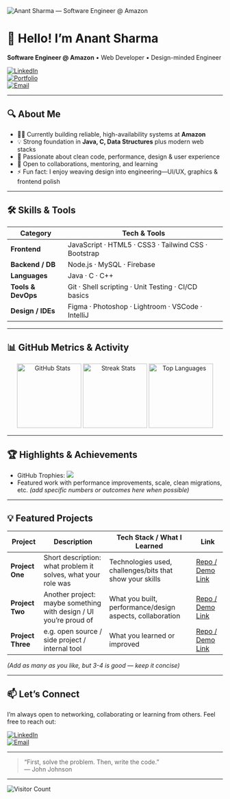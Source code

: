 <!-- HEADER BANNER -->
<img src="./header.svg" alt="Anant Sharma — Software Engineer @ Amazon" style="max-width:100%; height:auto;">

# 👋 Hello! I’m Anant Sharma  
**Software Engineer @ Amazon** • Web Developer • Design-minded Engineer  

[![LinkedIn](https://img.shields.io/badge/LinkedIn-Connect-blue?logo=linkedin&logoColor=white)](https://linkedin.com/in/your-link)  
[![Portfolio](https://img.shields.io/badge/Portfolio-Visit-black?logo=vercel&logoColor=white)](https://your-portfolio-link.com)  
[![Email](https://img.shields.io/badge/Email-Me-red?logo=gmail&logoColor=white)](mailto:your.email@domain.com)

---

## 🔍 About Me  
- 👨‍💻 Currently building reliable, high-availability systems at **Amazon**  
- 💡 Strong foundation in **Java, C, Data Structures** plus modern web stacks  
- 🌱 Passionate about clean code, performance, design & user experience  
- 🤝 Open to collaborations, mentoring, and learning  
- ⚡ Fun fact: I enjoy weaving design into engineering—UI/UX, graphics & frontend polish

---

## 🛠 Skills & Tools  

| Category | Tech & Tools |
|----------|---------------|
| **Frontend** | JavaScript · HTML5 · CSS3 · Tailwind CSS · Bootstrap |
| **Backend / DB** | Node.js · MySQL · Firebase |
| **Languages** | Java · C · C++ |
| **Tools & DevOps** | Git · Shell scripting · Unit Testing · CI/CD basics |
| **Design / IDEs** | Figma · Photoshop · Lightroom · VSCode · IntelliJ |

---

## 📊 GitHub Metrics & Activity  

<p align="center">
  <img src="https://github-readme-stats.vercel.app/api?username=virtuoso-04&theme=transparent&hide_border=true&show_icons=true&count_private=true" alt="GitHub Stats" height="150" />
  <img src="https://github-readme-streak-stats.herokuapp.com/?user=virtuoso-04&theme=transparent&hide_border=true" alt="Streak Stats" height="150" />
  <img src="https://github-readme-stats.vercel.app/api/top-langs/?username=virtuoso-04&theme=transparent&layout=compact&hide_border=true" alt="Top Languages" height="150" />
</p>

---

## 🏆 Highlights & Achievements  
- GitHub Trophies: ![](https://github-profile-trophy.vercel.app/?username=virtuoso-04&theme=flat&no-frame=true&margin-w=10)  
- Featured work with performance improvements, scale, clean migrations, etc. *(add specific numbers or outcomes here when possible)*  

---

## 💡 Featured Projects  

| Project | Description | Tech Stack / What I Learned | Link |
|---------|-------------|-----------------------------|------|
| **Project One** | Short description: what problem it solves, what your role was | Technologies used, challenges/bits that show your skills | [Repo / Demo Link](#) |
| **Project Two** | Another project: maybe something with design / UI you’re proud of | What you built, performance/design aspects, collaboration | [Repo / Demo Link](#) |
| **Project Three** | e.g. open source / side project / internal tool | What you learned or improved | [Repo / Demo Link](#) |

*(Add as many as you like, but 3-4 is good — keep it concise)*

---

## 📫 Let’s Connect  

I’m always open to networking, collaborating or learning from others. Feel free to reach out:

[![LinkedIn](https://img.shields.io/badge/LinkedIn-Connect-blue?logo=linkedin&logoColor=white)](https://linkedin.com/in/your-link)  
[![Email](https://img.shields.io/badge/Email-Me-red?logo=gmail&logoColor=white)](mailto:your.email@domain.com)

---

> “First, solve the problem. Then, write the code.”  
> — John Johnson

---

![Visitor Count](https://visitcount.itsvg.in/api?id=virtuoso-04&icon=0&color=0)  
